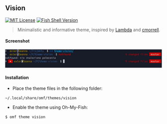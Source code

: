 ## Vision 
[![MIT License](https://img.shields.io/github/license/EXLER/theme-vision.svg?style=flat-square)](/LICENSE) 
[![Fish Shell Version](https://img.shields.io/badge/fish-v3.0.2-007EC7.svg?style=flat-square)](http://fishshell.com)

> Minimalistic and informative theme, inspired by [Lambda](https://github.com/hasanozgan/theme-lambda) and [cmorrell](https://github.com/oh-my-fish/theme-cmorrell.com).

#### Screenshot

<p align="center">
	<img alt="Vision theme preview" src="Screenshot.png">
</p>


#### Installation

* Place the theme files in the following folder:
```
~/.local/share/omf/themes/vision
``` 
* Enable the theme using Oh-My-Fish:
```bash
$ omf theme vision
```
